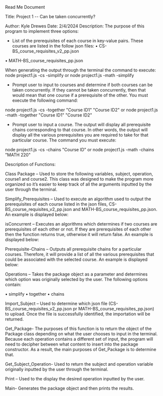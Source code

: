 Read Me Document					 

Title: Project 1 -- Can be taken concurrently? 

Author: Kyle Drewes Date: 2/4/2024 
Description:
The purpose of this program to implement three options: 

- List of the prerequisites of each course in key-value pairs. These courses are listed in the follow json files: 
• CS-BS_course_requisites_v2_pp.json 

• MATH-BS_course_requisites_pp.json 

When generating the output through the terminal the command to execute: node project1.js -cs -simplify or node project1.js -math -simplify 

- Prompt user to input to courses and determine if both courses can be taken concurrently.  If they cannot be taken concurrently, then that would mean that one course if a prerequisite of the other. You must execute the following command: 

node project1.js -cs -together "Course ID1" "Course ID2" 
or 
node project1.js -math -together "Course ID1" "Course ID2" 

- Prompt user to input a course.  The output will display all prerequisite chains corresponding to that course. In other words, the output will display all the various prerequisites you are required to take for that particular course. The command you must execute: 

node project1.js -cs -chains "Course ID" 
or 
node project1.js -math -chains "MATH 220"

Description of Functions:

Class Package – Used to store the following variables, subject, operation, course1 and course2.  This class was designed to make the program more organized so it’s easier to keep track of all the arguments inputted by the user through the terminal.

Simplify_Prerequisites – Used to execute an algorithm used to output the prerequisites of each course listed in the json files, CS-BS_course_requisites_v2_pp.json and MATH-BS_course_requisites_pp.json.  An example is displayed below:

isConcurrent – Executes an algorithms which determines if two courses are prerequisites of each other or not.  If they are prerequisites of each other then the function returns true, otherwise it will return false.  An example is displayed below:

 

Prerequisite-Chains – Outputs all prerequisite chains for a particular courses.  Therefore, it will provide a list of all the various prerequisites that could be associated with the selected course.  An example is displayed below:

 

Operations – Takes the package object as a parameter and determines which option was originally selected by the user.  The following options contain:

• simplify
• together
• chains

Import_Subject – Used to determine which json file (CS-BS_course_requisites_v2_pp.json pr MATH-BS_course_requisites_pp.json) to upload.  Once the file is successfully identified, the importation will be returned.

Get_Package- The purposes of this function is to return the object of the Package class depending on what the user chooses to input in the terminal.   Because each operation contains a different set of input, the program will need to decipher between what content to insert into the package constructor.  As a result, the main purposes of Get_Package is to determine that.

Get_Subject_Operation- Used to return the subject and operation variable originally inputted by the user through the terminal.  

Print – Used to the display the desired operation inputted by the user.

Main- Generates the package object and then prints the results.
